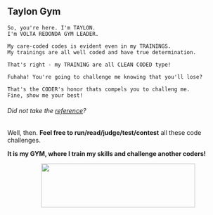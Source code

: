 ## Taylon Gym

```
So, you're here. I'm TAYLON.
I'm VOLTA REDONDA GYM LEADER.

My care-coded codes is evident even in my TRAININGS.
My trainings are all well coded and have true determination.

That's right - my TRAINING are all CLEAN CODED type!

Fuhaha! You're going to challenge me knowing that you'll lose?

That's the CODER's honor thats compels you to challeng me.
Fine, show me your best!
```

###### Did not take the [reference](https://www.youtube.com/watch?v=jp4BKcFIfB0 "Hope this does not kill my professionalism")?



Well, then. **Feel free to run/read/judge/test/contest** all these code challenges.

**It is my GYM, where I train my skills and challenge another coders!**

<div align="center">
	<img src="https://pngimage.net/wp-content/uploads/2018/06/gotta-catch-em-all-png-5.png" width="350" height="100" />
</div>

